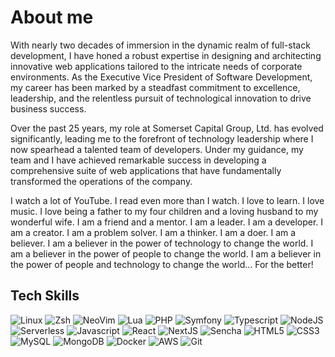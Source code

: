 # About me

With nearly two decades of immersion in the dynamic realm of full-stack development, I have honed a robust expertise in designing and architecting innovative web applications tailored to the intricate needs of corporate environments. As the Executive Vice President of Software Development, my career has been marked by a steadfast commitment to excellence, leadership, and the relentless pursuit of technological innovation to drive business success.

Over the past 25 years, my role at Somerset Capital Group, Ltd. has evolved significantly, leading me to the forefront of technology leadership where I now spearhead a talented team of developers. Under my guidance, my team and I have achieved remarkable success in developing a comprehensive suite of web applications that have fundamentally transformed the operations of the company.

I watch a lot of YouTube. I read even more than I watch. I love to learn. I love music. I love being a father to my four children and a loving husband to my wonderful wife. I am a friend and a mentor. I am a leader. I am a developer. I am a creator. I am a problem solver. I am a thinker. I am a doer. I am a believer. I am a believer in the power of technology to change the world. I am a believer in the power of people to change the world. I am a believer in the power of people and technology to change the world... For the better!

## Tech Skills

![Linux](https://img.shields.io/badge/Linux-FCC624?style=for-the-badge&logo=linux&logoColor=black)
![Zsh](https://img.shields.io/badge/zsh-F15A24.svg?style=for-the-badge&logo=zsh&logoColor=white)
![NeoVim](https://img.shields.io/badge/neovim-57A143.svg?style=for-the-badge&logo=neovim&logoColor=white)
![Lua](https://img.shields.io/badge/lua-2C2D72.svg?style=for-the-badge&logo=lua&logoColor=white)
![PHP](https://img.shields.io/badge/php-777BB4.svg?style=for-the-badge&logo=php&logoColor=white)
![Symfony](https://img.shields.io/badge/symfony-000000.svg?style=for-the-badge&logo=symfony&logoColor=white)
![Typescript](https://img.shields.io/badge/typescript-3178C6?style=for-the-badge&logo=typescript&logoColor=white)
![NodeJS](https://img.shields.io/badge/node.js-339933?style=for-the-badge&logo=node.js&logoColor=white)
![Serverless](https://img.shields.io/badge/serverless-FD5750?style=for-the-badge&logo=serverless&logoColor=white)
![Javascript](https://img.shields.io/badge/javascript-F7DF1E?style=for-the-badge&logo=javascript&logoColor=black)
![React](https://img.shields.io/badge/react-61DAFB.svg?style=for-the-badge&logo=react&logoColor=black)
![NextJS](https://img.shields.io/badge/next.js-000000.svg?style=for-the-badge&logo=next.js&logoColor=white)
![Sencha](https://img.shields.io/badge/sencha-86BC40.svg?style=for-the-badge&logo=sencha&logoColor=white)
![HTML5](https://img.shields.io/badge/html5-E34F26.svg?style=for-the-badge&logo=html5&logoColor=white)
![CSS3](https://img.shields.io/badge/css3-1572B6.svg?style=for-the-badge&logo=css3&logoColor=white)
![MySQL](https://img.shields.io/badge/mysql-4479A1.svg?style=for-the-badge&logo=mysql&logoColor=white)
![MongoDB](https://img.shields.io/badge/mongodb-47A248.svg?style=for-the-badge&logo=mongodb&logoColor=white)
![Docker](https://img.shields.io/badge/docker-2496ED.svg?style=for-the-badge&logo=docker&logoColor=white)
![AWS](https://img.shields.io/badge/aws-232F3E.svg?style=for-the-badge&logo=amazon-aws&logoColor=white)
![Git](https://img.shields.io/badge/git-F05032.svg?style=for-the-badge&logo=git&logoColor=white)

<!-- markdownlint-configure-file { "MD013": false } -->
